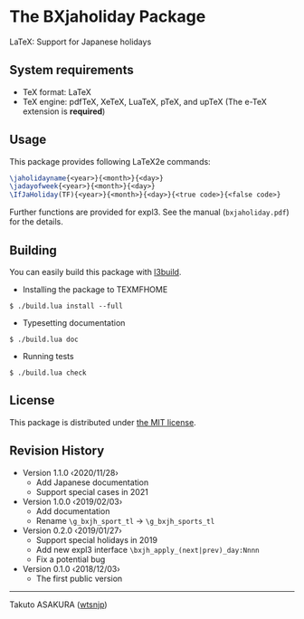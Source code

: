 # The BXjaholiday Package

LaTeX: Support for Japanese holidays

## System requirements

* TeX format: LaTeX
* TeX engine: pdfTeX, XeTeX, LuaTeX, pTeX, and upTeX (The e-TeX extension is **required**)

## Usage

This package provides following LaTeX2e commands:

```tex
\jaholidayname{<year>}{<month>}{<day>}
\jadayofweek{<year>}{<month>}{<day>}
\IfJaHoliday(TF){<year>}{<month>}{<day>}{<true code>}{<false code>}
```

Further functions are provided for expl3. See the manual (`bxjaholiday.pdf`) for the details.

## Building

You can easily build this package with [l3build](https://github.com/latex3/l3build).

* Installing the package to TEXMFHOME

```
$ ./build.lua install --full
```

* Typesetting documentation

```
$ ./build.lua doc
```

* Running tests

```
$ ./build.lua check
```

## License

This package is distributed under [the MIT license](./LICENSE).

## Revision History

* Version 1.1.0  ‹2020/11/28›
  * Add Japanese documentation
  * Support special cases in 2021
* Version 1.0.0  ‹2019/02/03›
  * Add documentation
  * Rename `\g_bxjh_sport_tl` -> `\g_bxjh_sports_tl`
* Version 0.2.0  ‹2019/01/27›
  * Support special holidays in 2019
  * Add new expl3 interface `\bxjh_apply_(next|prev)_day:Nnnn`
  * Fix a potential bug
* Version 0.1.0  ‹2018/12/03›
  * The first public version

---

Takuto ASAKURA ([wtsnjp](https://twitter.com/wtsnjp))
